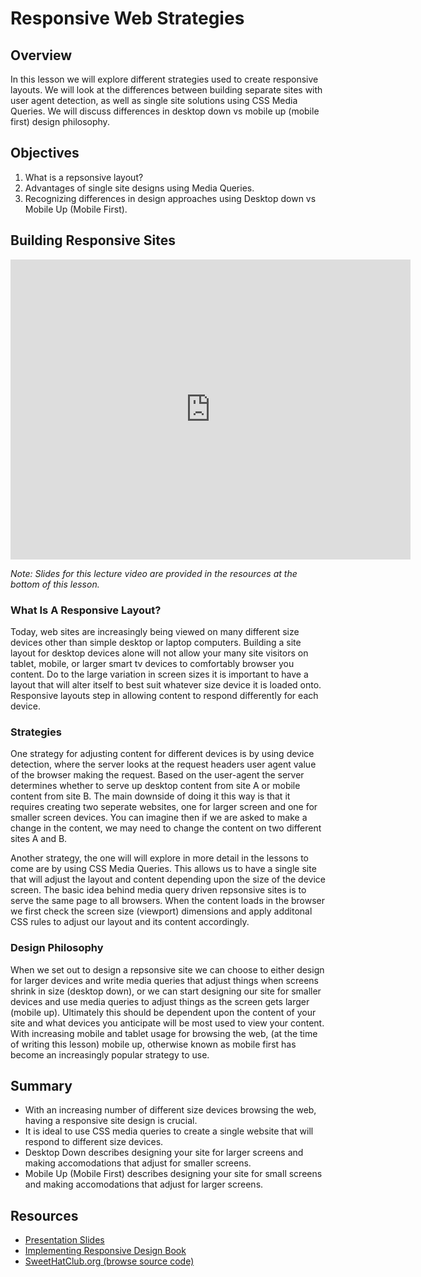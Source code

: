 # Responsive Web Strategies

## Overview

In this lesson we will explore different strategies used to create responsive layouts. We will look at the differences between building separate sites with user agent detection, as well as single site solutions using CSS Media Queries. We will discuss differences in desktop down vs mobile up (mobile first) design philosophy.

## Objectives

1. What is a repsonsive layout?
1. Advantages of single site designs using Media Queries.
2. Recognizing differences in design approaches using Desktop down vs Mobile Up (Mobile First).

## Building Responsive Sites

<iframe width="640" height="480" src="https://www.youtube.com/embed/T649edELGoY?rel=0" frameborder="0" allowfullscreen></iframe>

*Note: Slides for this lecture video are provided in the resources at the bottom of this lesson.*

### What Is A Responsive Layout?

Today, web sites are increasingly being viewed on many different size devices other than simple desktop or laptop computers. Building a site layout for desktop devices alone will not allow your many site visitors on tablet, mobile, or larger smart tv devices to comfortably browser you content. Do to the large variation in screen sizes it is important to have a layout that will alter itself to best suit whatever size device it is loaded onto. Responsive layouts step in allowing content to respond differently for each device.

### Strategies

One strategy for adjusting content for different devices is by using device detection, where the server looks at the request headers user agent value of the browser making the request. Based on the user-agent the server determines whether to serve up desktop content from site A or mobile content from site B. The main downside of doing it this way is that it requires creating two seperate websites, one for larger screen and one for smaller screen devices. You can imagine then if we are asked to make a change in the content, we may need to change the content on two different sites A and B.

Another strategy, the one will will explore in more detail in the lessons to come are by using CSS Media Queries. This allows us to have a single site that will adjust the layout and content depending upon the size of the device screen. The basic idea behind media query driven repsonsive sites is to serve the same page to all browsers. When the content loads in the browser we first check the screen size (viewport) dimensions and apply additonal CSS rules to adjust our layout and its content accordingly.

### Design Philosophy

When we set out to design a repsonsive site we can choose to either design for larger devices and write media queries that adjust things when screens shrink in size (desktop down), or we can start designing our site for smaller devices and use media queries to adjust things as the screen gets larger (mobile up). Ultimately this should be dependent upon the content of your site and what devices you anticipate will be most used to view your content. With increasing mobile and tablet usage for browsing the web, (at the time of writing this lesson) mobile up, otherwise known as mobile first has become an increasingly popular strategy to use.

## Summary

- With an increasing number of different size devices browsing the web, having a responsive site design is crucial.
- It is ideal to use CSS media queries to create a single website that will respond to different size devices.
- Desktop Down describes designing your site for larger screens and making accomodations that adjust for smaller screens. 
- Mobile Up (Mobile First) describes designing your site for small screens and making accomodations that adjust for larger screens.

## Resources

- [Presentation Slides](https://docs.google.com/presentation/d/1j_i5pGPB5lHbgr4fpdUDheRBv2kAeOk_yhfd1Uc2f3s/edit?usp=sharing)
- [Implementing Responsive Design Book](http://www.amazon.com/gp/offer-listing/0321821688/ref=as_li_tl?ie=UTF8&camp=1789&creative=9325&creativeASIN=0321821688&linkCode=am2&tag=skillshare-20&linkId=YL7FOWID5V4BU5QY)
- [SweetHatClub.org (browse source code)](http://sweethatclub.org/)
